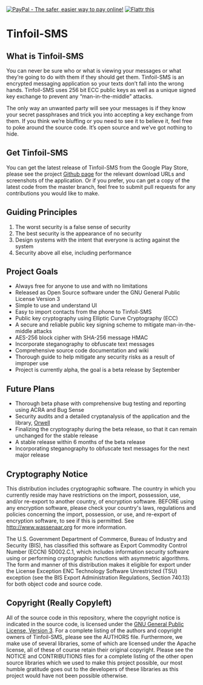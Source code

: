 <a href="https://www.paypal.com/cgi-bin/webscr?cmd=_s-xclick&hosted_button_id=QZP8ZHVFATTTY" target="_blank"><img src="https://www.paypalobjects.com/en_US/i/btn/btn_donate_SM.gif" name="submit" alt="PayPal - The safer, easier way to pay online!" title="PayPal - The safer, easier way to pay online!" border="0" /></a>
<a href="http://flattr.com/thing/1807230/Tinfoil-SMS-Texting-for-the-Paranoid" target="_blank"><img src="http://api.flattr.com/button/flattr-badge-large.png" alt="Flattr this" title="Flattr this" border="0" /></a> 

Tinfoil-SMS
========================================

## What is Tinfoil-SMS

You can never be sure who or what is viewing your messages or what they’re going 
to do with them if they should get them. Tinfoil-SMS is an encrypted messaging 
application so your texts don’t fall into the wrong hands. Tinfoil-SMS uses 256 
bit ECC public keys as well as a unique signed key exchange to prevent any 
“man-in-the-middle” attacks.

The only way an unwanted party will see your messages is if they know your secret 
passphrases and trick you into accepting a key exchange from them. If you think 
we’re bluffing or you need to see it to believe it, feel free to poke around the 
source code. It’s open source and we’ve got nothing to hide.


## Get Tinfoil-SMS

You can get the latest release of Tinfoil-SMS from the Google Play Store, 
please see the project [Github page](http://tinfoilhat.github.io/tinfoil-sms/) 
for the relevant download URLs and screenshots of the application. Or if you 
prefer, you can get a copy of the latest code from the master branch, feel free 
to submit pull requests for any contributions you would like to make.


## Guiding Principles

1. The worst security is a false sense of security
2. The best security is the appearance of no security
3. Design systems with the intent that everyone is acting against the system
4. Security above all else, including performance



## Project Goals

* Always free for anyone to use and with no limitations
* Released as Open Source software under the GNU General Public License Version 3
* Simple to use and understand UI
* Easy to import contacts from the phone to Tinfoil-SMS
* Public key cryptography using Elliptic Curve Cryptography (ECC)
* A secure and reliable public key signing scheme to mitigate man-in-the-middle attacks
* AES-256 block cipher with SHA-256 message HMAC
* Incorporate steganography to obfuscate text messages
* Comprehensive source code documentation and wiki
* Thorough guide to help mitigate any security risks as a result of improper use
* Project is currently alpha, the goal is a beta release by September



## Future Plans

* Thorough beta phase with comprehensive bug testing and reporting using ACRA and Bug Sense
* Security audits and a detailed cryptanalysis of the application and the library, [Orwell](https://github.com/gnu-user/Orwell)
* Finalizing the cryptography during the beta release, so that it can remain unchanged for the stable release
* A stable release within 6 months of the beta release
* Incorporating steganography to obfuscate text messages for the next major release



## Cryptography Notice

This distribution includes cryptographic software. The country in which you
currently reside may have restrictions on the import, possession, use, and/or
re-export to another country, of encryption software. BEFORE using any
encryption software, please check your country's laws, regulations and policies
concerning the import, possession, or use, and re-export of encryption
software, to see if this is permitted. See http://www.wassenaar.org for more
information.

The U.S. Government Department of Commerce, Bureau of Industry and Security (BIS), 
has classified this software as Export Commodity Control Number (ECCN) 5D002.C.1, 
which includes information security software using or performing cryptographic 
functions with asymmetric algorithms. The form and manner of this distribution 
makes it eligible for export under the License Exception ENC Technology Software 
Unrestricted (TSU) exception (see the BIS Export Administration Regulations, 
Section 740.13) for both object code and source code.



## Copyright (Really Copyleft)

All of the source code in this repository, where the copyright notice is indicated in the source
code, is licensed under the [GNU General Public License, Version 3](http://www.gnu.org/licenses/gpl.html).
For a complete listing of the authors and copyright owners of Tinfoil-SMS, please see the AUTHORS file.
Furthermore, we make use of several libraries, some of which are licensed under the Apache license, all of
these of course retain their original copyright. Please see the NOTICE and CONTRIBUTIONS files for a complete
listing of the other open source libraries which we used to make this project possible, our most humble gratitude
goes out to the developers of these libraries as this project would have not been possible otherwise.
